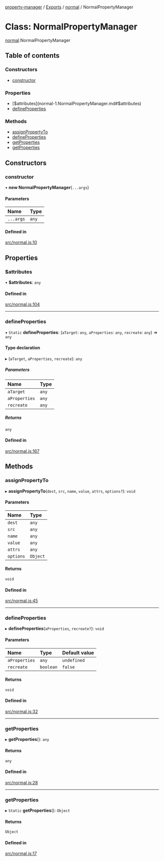 [property-manager](../README.md) / [Exports](../modules.md) / [normal](../modules/normal-1.md) / NormalPropertyManager

# Class: NormalPropertyManager

[normal](../modules/normal-1.md).NormalPropertyManager

## Table of contents

### Constructors

- [constructor](normal-1.NormalPropertyManager.md#constructor)

### Properties

- [$attributes](normal-1.NormalPropertyManager.md#$attributes)
- [defineProperties](normal-1.NormalPropertyManager.md#defineproperties)

### Methods

- [assignPropertyTo](normal-1.NormalPropertyManager.md#assignpropertyto)
- [defineProperties](normal-1.NormalPropertyManager.md#defineproperties-1)
- [getProperties](normal-1.NormalPropertyManager.md#getproperties)
- [getProperties](normal-1.NormalPropertyManager.md#getproperties-1)

## Constructors

### constructor

• **new NormalPropertyManager**(`...args`)

#### Parameters

| Name | Type |
| :------ | :------ |
| `...args` | `any` |

#### Defined in

[src/normal.js:10](https://github.com/snowyu/property-manager.js/blob/121fb68/src/normal.js#L10)

## Properties

### $attributes

• **$attributes**: `any`

#### Defined in

[src/normal.js:104](https://github.com/snowyu/property-manager.js/blob/121fb68/src/normal.js#L104)

___

### defineProperties

▪ `Static` **defineProperties**: (`aTarget`: `any`, `aProperties`: `any`, `recreate`: `any`) => `any`

#### Type declaration

▸ (`aTarget`, `aProperties`, `recreate`): `any`

##### Parameters

| Name | Type |
| :------ | :------ |
| `aTarget` | `any` |
| `aProperties` | `any` |
| `recreate` | `any` |

##### Returns

`any`

#### Defined in

[src/normal.js:167](https://github.com/snowyu/property-manager.js/blob/121fb68/src/normal.js#L167)

## Methods

### assignPropertyTo

▸ **assignPropertyTo**(`dest`, `src`, `name`, `value`, `attrs`, `options?`): `void`

#### Parameters

| Name | Type |
| :------ | :------ |
| `dest` | `any` |
| `src` | `any` |
| `name` | `any` |
| `value` | `any` |
| `attrs` | `any` |
| `options` | `Object` |

#### Returns

`void`

#### Defined in

[src/normal.js:45](https://github.com/snowyu/property-manager.js/blob/121fb68/src/normal.js#L45)

___

### defineProperties

▸ **defineProperties**(`aProperties`, `recreate?`): `void`

#### Parameters

| Name | Type | Default value |
| :------ | :------ | :------ |
| `aProperties` | `any` | `undefined` |
| `recreate` | `boolean` | `false` |

#### Returns

`void`

#### Defined in

[src/normal.js:32](https://github.com/snowyu/property-manager.js/blob/121fb68/src/normal.js#L32)

___

### getProperties

▸ **getProperties**(): `any`

#### Returns

`any`

#### Defined in

[src/normal.js:28](https://github.com/snowyu/property-manager.js/blob/121fb68/src/normal.js#L28)

___

### getProperties

▸ `Static` **getProperties**(): `Object`

#### Returns

`Object`

#### Defined in

[src/normal.js:17](https://github.com/snowyu/property-manager.js/blob/121fb68/src/normal.js#L17)
